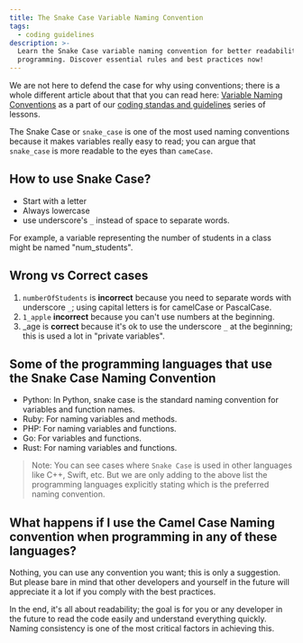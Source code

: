 ```yaml
---
title: The Snake Case Variable Naming Convention
tags:
  - coding guidelines
description: >-
  Learn the Snake Case variable naming convention for better readability in
  programming. Discover essential rules and best practices now!
---
```

We are not here to defend the case for why using conventions; there is a whole different article about that that you can read here: [Variable Naming Conventions](https://4geeks.com/lesson/variable-naming-conventions) as a part of our [coding standas and guidelines](https://4geeks.com/lesson/coding-standards-guidelines) series of lessons.

The Snake Case or `snake_case` is one of the most used naming conventions because it makes variables really easy to read; you can argue that `snake_case` is more readable to the eyes than `cameCase`.

## How to use Snake Case?

- Start with a letter
- Always lowercase
- use underscore's `_` instead of space to separate words.

For example, a variable representing the number of students in a class might be named "num_students".

## Wrong vs Correct cases

1. `numberOfStudents` is **incorrect** because you need to separate words with underscore `_`; using capital letters is for camelCase or PascalCase.
2. `1_apple` **incorrect** because you can't use numbers at the beginning.
3. _age is **correct** because it's ok to use the underscore `_` at the beginning; this is used a lot in "private variables".

## Some of the programming languages that use the Snake Case Naming Convention

- Python: In Python, snake case is the standard naming convention for variables and function names.
- Ruby: For naming variables and methods.
- PHP: For naming variables and functions.
- Go: For variables and functions.
- Rust: For naming variables and functions.

> Note: You can see cases where `Snake Case` is used in other languages like C++, Swift, etc. But we are only adding to the above list the programming languages explicitly stating which is the preferred naming convention.

## What happens if I use the Camel Case Naming convention when programming in any of these languages?

Nothing, you can use any convention you want; this is only a suggestion. But please bare in mind that other developers and yourself in the future will appreciate it a lot if you comply with the best practices.

In the end, it's all about readability; the goal is for you or any developer in the future to read the code easily and understand everything quickly. Naming consistency is one of the most critical factors in achieving this.
